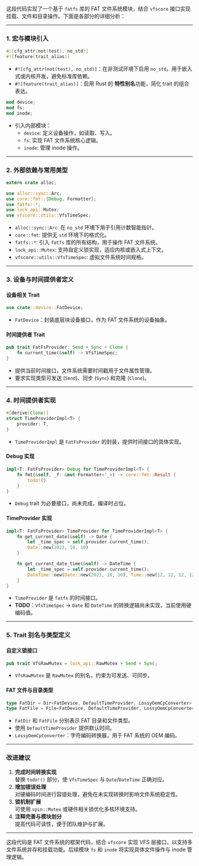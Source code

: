 这段代码实现了一个基于 `fatfs` 库的 FAT 文件系统模块，结合 `vfscore` 接口实现挂载、文件和目录操作。下面是各部分的详细分析：

---

### **1. 宏与模块引入**

```rust
#![cfg_attr(not(test), no_std)]
#![feature(trait_alias)]
```
- `#![cfg_attr(not(test), no_std)]`：在非测试环境下启用 `no_std`，用于嵌入式或内核开发，避免标准库依赖。
- `#![feature(trait_alias)]`：启用 Rust 的 **特性别名**功能，简化 trait 的组合表达。

```rust
mod device;
mod fs;
mod inode;
```
- 引入内部模块：
  - `device`: 定义设备操作，如读取、写入。
  - `fs`: 实现 FAT 文件系统核心逻辑。
  - `inode`: 管理 inode 操作。

---

### **2. 外部依赖与常用类型**

```rust
extern crate alloc;

use alloc::sync::Arc;
use core::fmt::{Debug, Formatter};
use fatfs::*;
use lock_api::Mutex;
use vfscore::utils::VfsTimeSpec;
```

- `alloc::sync::Arc`: 在 `no_std` 环境下用于引用计数智能指针。  
- `core::fmt`: 提供无 `std` 环境下的格式化。  
- `fatfs::*`: 引入 `fatfs` 库的所有结构，用于操作 FAT 文件系统。  
- `lock_api::Mutex`: 支持自定义锁实现，适应内核或嵌入式上下文。  
- `vfscore::utils::VfsTimeSpec`: 虚拟文件系统时间规格。  

---

### **3. 设备与时间提供者定义**

#### **设备相关 Trait**
```rust
use crate::device::FatDevice;
```
- `FatDevice`：封装底层块设备接口，作为 FAT 文件系统的设备抽象。

#### **时间提供者 Trait**
```rust
pub trait FatFsProvider: Send + Sync + Clone {
    fn current_time(&self) -> VfsTimeSpec;
}
```
- 提供当前时间接口，文件系统需要时间戳用于文件属性管理。  
- 要求实现类型可发送 (`Send`)、同步 (`Sync`) 和克隆 (`Clone`)。  

---

### **4. 时间提供者实现**

```rust
#[derive(Clone)]
struct TimeProviderImpl<T> {
    provider: T,
}
```
- `TimeProviderImpl` 是 `FatFsProvider` 的封装，提供时间接口的具体实现。  

#### **Debug 实现**
```rust
impl<T: FatFsProvider> Debug for TimeProviderImpl<T> {
    fn fmt(&self, _f: &mut Formatter<'_>) -> core::fmt::Result {
        todo!()
    }
}
```
- `Debug` trait 为必要接口，尚未完成，编译时占位。

#### **TimeProvider 实现**
```rust
impl<T: FatFsProvider> TimeProvider for TimeProviderImpl<T> {
    fn get_current_date(&self) -> Date {
        let _time_spec = self.provider.current_time();
        Date::new(2023, 10, 10)
    }

    fn get_current_date_time(&self) -> DateTime {
        let _time_spec = self.provider.current_time();
        DateTime::new(Date::new(2023, 10, 10), Time::new(12, 12, 12, 12))
    }
}
```
- `TimeProvider` 是 `fatfs` 的时间接口。  
- **TODO**：`VfsTimeSpec` -> `Date` 和 `DateTime` 的转换逻辑尚未实现，当前使用硬编码值。  

---

### **5. Trait 别名与类型定义**

#### **自定义锁接口**
```rust
pub trait VfsRawMutex = lock_api::RawMutex + Send + Sync;
```
- `VfsRawMutex` 是 `RawMutex` 的别名，约束为可发送、可同步。  

#### **FAT 文件与目录类型**
```rust
type FatDir = Dir<FatDevice, DefaultTimeProvider, LossyOemCpConverter>;
type FatFile = File<FatDevice, DefaultTimeProvider, LossyOemCpConverter>;
```
- `FatDir` 和 `FatFile` 分别表示 FAT 目录和文件类型。  
- 使用 `DefaultTimeProvider` 提供默认时间。  
- `LossyOemCpConverter`：字符编码转换器，用于 FAT 系统的 OEM 编码。  

---

### **改进建议**
1. **完成时间转换实现**  
   替换 `todo!()` 部分，使 `VfsTimeSpec` 与 `Date`/`DateTime` 正确对应。
2. **增加错误处理**  
   对硬编码时间进行容错处理，避免在未实现转换时影响文件系统稳定性。  
3. **锁机制扩展**  
   可使用 `spin::Mutex` 或硬件相关锁优化多核环境支持。  
4. **注释完善与模块划分**  
   提高代码可读性，便于团队维护与扩展。  

---

这段代码是 FAT 文件系统的框架代码，结合 `vfscore` 实现 VFS 层接口，以支持多文件系统并存和挂载功能。后续模块 `fs` 和 `inode` 将实现具体文件操作与 inode 管理逻辑。
